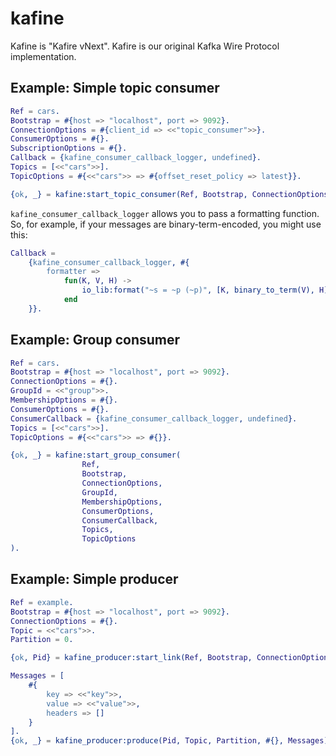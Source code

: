 # kafine

Kafine is "Kafire vNext". Kafire is our original Kafka Wire Protocol implementation.

## Example: Simple topic consumer

```erlang
Ref = cars.
Bootstrap = #{host => "localhost", port => 9092}.
ConnectionOptions = #{client_id => <<"topic_consumer">>}.
ConsumerOptions = #{}.
SubscriptionOptions = #{}.
Callback = {kafine_consumer_callback_logger, undefined}.
Topics = [<<"cars">>].
TopicOptions = #{<<"cars">> => #{offset_reset_policy => latest}}.

{ok, _} = kafine:start_topic_consumer(Ref, Bootstrap, ConnectionOptions, ConsumerOptions, SubscriptionOptions, Callback, Topics, TopicOptions).
```

`kafine_consumer_callback_logger` allows you to pass a formatting function. So, for example, if your messages are
binary-term-encoded, you might use this:

```erlang
Callback =
    {kafine_consumer_callback_logger, #{
        formatter =>
            fun(K, V, H) ->
                io_lib:format("~s = ~p (~p)", [K, binary_to_term(V), H])
            end
    }}.
```

## Example: Group consumer

```erlang
Ref = cars.
Bootstrap = #{host => "localhost", port => 9092}.
ConnectionOptions = #{}.
GroupId = <<"group">>.
MembershipOptions = #{}.
ConsumerOptions = #{}.
ConsumerCallback = {kafine_consumer_callback_logger, undefined}.
Topics = [<<"cars">>].
TopicOptions = #{<<"cars">> => #{}}.

{ok, _} = kafine:start_group_consumer(
                Ref,
                Bootstrap,
                ConnectionOptions,
                GroupId,
                MembershipOptions,
                ConsumerOptions,
                ConsumerCallback,
                Topics,
                TopicOptions
).
```

## Example: Simple producer

```erlang
Ref = example.
Bootstrap = #{host => "localhost", port => 9092}.
ConnectionOptions = #{}.
Topic = <<"cars">>.
Partition = 0.

{ok, Pid} = kafine_producer:start_link(Ref, Bootstrap, ConnectionOptions).

Messages = [
    #{
        key => <<"key">>,
        value => <<"value">>,
        headers => []
    }
].
{ok, _} = kafine_producer:produce(Pid, Topic, Partition, #{}, Messages).
```
